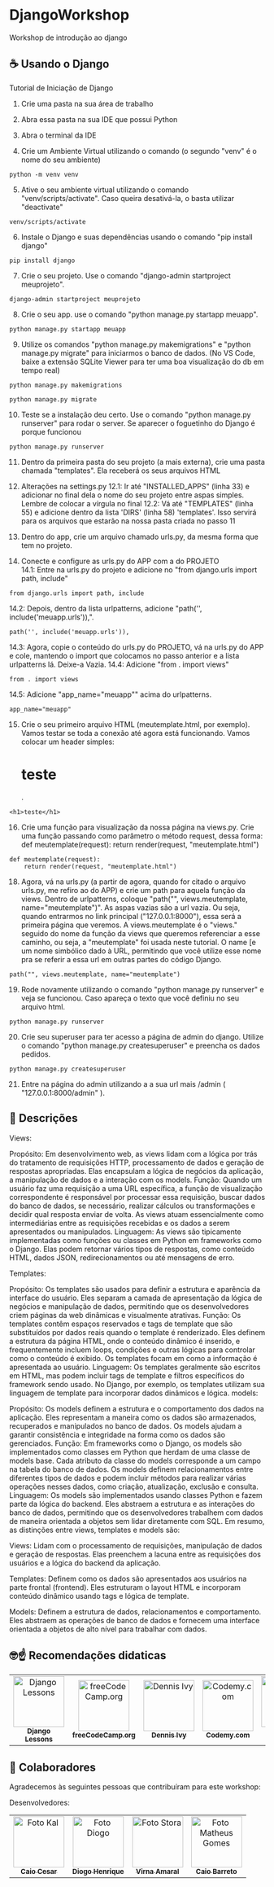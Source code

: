 # DjangoWorkshop
Workshop de introdução ao django

## ☕ Usando o Django

Tutorial de Iniciação de Django

1. Crie uma pasta na sua área de trabalho

2. Abra essa pasta na sua IDE que possui Python

3. Abra o terminal da IDE

4. Crie um Ambiente Virtual utilizando o comando (o segundo "venv" é o nome do seu ambiente)
<dt>
    
    python -m venv venv
  </dt>

5. Ative o seu ambiente virtual utilizando o comando "venv/scripts/activate". Caso queira desativá-la, o basta utilizar "deactivate"
<dt>
    
    venv/scripts/activate
  </dt>

6. Instale o Django e suas dependências usando o comando "pip install django"
<dt>
    
    pip install django
  </dt>

7. Crie o seu projeto. Use o comando "django-admin startproject meuprojeto".
<dt>
    
    django-admin startproject meuprojeto
  </dt>

8. Crie o seu app. use o comando "python manage.py startapp meuapp".
<dt>
    
    python manage.py startapp meuapp
  </dt>

9. Utilize os comandos "python manage.py makemigrations" e "python manage.py migrate" para iniciarmos o banco de dados. (No VS Code, baixe a extensão SQLite Viewer para ter uma boa visualização do db em tempo real)
<dt>
    
    python manage.py makemigrations
  </dt>
<dt>
    
    python manage.py migrate
  </dt>

10. Teste se a instalação deu certo. Use o comando "python manage.py runserver" para rodar o server. Se aparecer o foguetinho do Django é porque funcionou
<dt>
    
    python manage.py runserver
  </dt>

11. Dentro da primeira pasta do seu projeto (a mais externa), crie uma pasta chamada "templates". Ela receberá os seus arquivos HTML

12. Alterações na settings.py
	12.1: Ir até "INSTALLED_APPS" (linha 33) e adicionar no final dela o nome do seu projeto entre aspas simples. Lembre de colocar a vírgula no final
	12.2: Vá até "TEMPLATES" (linha 55) e adicione dentro da lista 'DIRS' (linha 58) 'templates'. Isso servirá para os arquivos que estarão na nossa pasta criada no passo 11

13. Dentro do app, crie um arquivo chamado urls.py, da mesma forma que tem no projeto. 

14. Conecte e configure as urls.py do APP com a do PROJETO 	
	14.1: Entre na urls.py do projeto e adicione no "from django.urls import path, include"
<dt>
    
    from django.urls import path, include
  </dt>
	14.2: Depois, dentro da lista urlpatterns, adicione "path('', include('meuapp.urls')),".
<dt>
    
    path('', include('meuapp.urls')),
  </dt>
	14.3: Agora, copie o conteúdo do urls.py do PROJETO, vá na urls.py do APP e cole, mantendo o import que colocamos no passo anterior e a lista urlpatterns lá. Deixe-a Vazia.
	14.4: Adicione "from . import views"
<dt>
    
    from . import views
  </dt>
	14.5: Adicione "app_name="meuapp"" acima do urlpatterns.
<dt>
    
    app_name="meuapp"
  </dt>

15. Crie o seu primeiro arquivo HTML (meutemplate.html, por exemplo). Vamos testar se toda a conexão até agora está funcionando. Vamos colocar um header simples: <h1>teste</h1>.
<dt>
    
    <h1>teste</h1>
  </dt>

16. Crie uma função para visualização da nossa página na views.py. Crie uma função passando como parâmetro o método request, dessa forma:
	def meutemplate(request):
		return render(request, "meutemplate.html")
<dt>
    
    def meutemplate(request):
		return render(request, "meutemplate.html")
  </dt>

18. Agora, vá na urls.py (a partir de agora, quando for citado o arquivo urls.py, me refiro ao do APP) e crie um path para aquela função da views. Dentro de urlpatterns, coloque "path("", views.meutemplate, name="meutemplate")". As aspas vazias são a url vazia. Ou seja, quando entrarmos no link principal ("127.0.0.1:8000"), essa será a primeira página que veremos. A views.meutemplate é o "views." seguido do nome da função da views que queremos referenciar a esse caminho, ou seja, a "meutemplate" foi usada neste tutorial. O name [e um nome simbólico dado à URL, permitindo que você utilize esse nome pra se referir a essa url em outras partes do código Django.
<dt>
    
    path("", views.meutemplate, name="meutemplate")
  </dt>

19. Rode novamente utilizando o comando "python manage.py runserver" e veja se funcionou. Caso apareça o texto que você definiu no seu arquivo html.
<dt>
    
    python manage.py runserver
  </dt>

20. Crie seu superuser para ter acesso a página de admin do django. Utilize o comando "python manage.py createsuperuser" e preencha os dados pedidos.
<dt>
    
    python manage.py createsuperuser
  </dt>

21. Entre na página do admin utilizando a a sua url mais /admin ( "127.0.0.1:8000/admin" ).

## 🤖 Descrições

Views:

Propósito: Em desenvolvimento web, as views lidam com a lógica por trás do tratamento de requisições HTTP, processamento de dados e geração de respostas apropriadas. Elas encapsulam a lógica de negócios da aplicação, a manipulação de dados e a interação com os models.
Função: Quando um usuário faz uma requisição a uma URL específica, a função de visualização correspondente é responsável por processar essa requisição, buscar dados do banco de dados, se necessário, realizar cálculos ou transformações e decidir qual resposta enviar de volta. As views atuam essencialmente como intermediárias entre as requisições recebidas e os dados a serem apresentados ou manipulados.
Linguagem: As views são tipicamente implementadas como funções ou classes em Python em frameworks como o Django. Elas podem retornar vários tipos de respostas, como conteúdo HTML, dados JSON, redirecionamentos ou até mensagens de erro.

Templates:

Propósito: Os templates são usados para definir a estrutura e aparência da interface do usuário. Eles separam a camada de apresentação da lógica de negócios e manipulação de dados, permitindo que os desenvolvedores criem páginas da web dinâmicas e visualmente atrativas.
Função: Os templates contêm espaços reservados e tags de template que são substituídos por dados reais quando o template é renderizado. Eles definem a estrutura da página HTML, onde o conteúdo dinâmico é inserido, e frequentemente incluem loops, condições e outras lógicas para controlar como o conteúdo é exibido. Os templates focam em como a informação é apresentada ao usuário.
Linguagem: Os templates geralmente são escritos em HTML, mas podem incluir tags de template e filtros específicos do framework sendo usado. No Django, por exemplo, os templates utilizam sua linguagem de template para incorporar dados dinâmicos e lógica.
models:

Propósito: Os models definem a estrutura e o comportamento dos dados na aplicação. Eles representam a maneira como os dados são armazenados, recuperados e manipulados no banco de dados. Os models ajudam a garantir consistência e integridade na forma como os dados são gerenciados.
Função: Em frameworks como o Django, os models são implementados como classes em Python que herdam de uma classe de models base. Cada atributo da classe do models corresponde a um campo na tabela do banco de dados. Os models definem relacionamentos entre diferentes tipos de dados e podem incluir métodos para realizar várias operações nesses dados, como criação, atualização, exclusão e consulta.
Linguagem: Os models são implementados usando classes Python e fazem parte da lógica do backend. Eles abstraem a estrutura e as interações do banco de dados, permitindo que os desenvolvedores trabalhem com dados de maneira orientada a objetos sem lidar diretamente com SQL.
Em resumo, as distinções entre views, templates e models são:

Views: Lidam com o processamento de requisições, manipulação de dados e geração de respostas. Elas preenchem a lacuna entre as requisições dos usuários e a lógica do backend da aplicação.

Templates: Definem como os dados são apresentados aos usuários na parte frontal (frontend). Eles estruturam o layout HTML e incorporam conteúdo dinâmico usando tags e lógica de template.

Models: Definem a estrutura de dados, relacionamentos e comportamento. Eles abstraem as operações de banco de dados e fornecem uma interface orientada a objetos de alto nível para trabalhar com dados.

## 🤓☝️ Recomendações didaticas

<table>
  <tr>
    <td align="center">
      <a href="https://www.youtube.com/@djangolessons4614">
        <img src="https://yt3.googleusercontent.com/ytc/AOPolaRasVoZafNkRP0cd-lsDZAy9izjsW_fhsr9e9i_=s176-c-k-c0x00ffffff-no-rj" width="100px;" alt="Django Lessons"/><br>
        <sub>
          <b>Django Lessons</b>
        </sub>
      </a>
    </td>
    <td align="center">
      <a href="https://www.youtube.com/@freecodecamp">
        <img src="https://yt3.googleusercontent.com/ytc/AOPolaTs1IEit9EUooQAJkWS4SkpUE7oMDXYrjIgnOk1Kw=s176-c-k-c0x00ffffff-no-rj" width="100px;" alt="freeCodeCamp.org"/><br>
        <sub>
          <b>freeCodeCamp.org</b>
        </sub>
      </a>
    </td>
    <td align="center">
      <a href="https://www.youtube.com/@DennisIvy">
        <img src="https://yt3.googleusercontent.com/ytc/AOPolaRYDmFeW15xdieLdvxXXspEidhG6zvZ_k3iUiOoRg=s176-c-k-c0x00ffffff-no-rj" width="100px;" alt="Dennis Ivy"/><br>
        <sub>
          <b>Dennis Ivy</b>
        </sub>
      </a>
    </td>
<td align="center">
      <a href="https://www.youtube.com/@Codemycom">
        <img src="https://yt3.googleusercontent.com/ytc/AOPolaTLKrm1mKm_4KBznZxMmeMfh7HPhLkzMel9Ydil=s176-c-k-c0x00ffffff-no-rj" width="100px;" alt="Codemy.com"/><br>
        <sub>
          <b>Codemy.com</b>
        </sub>
      </a>
    </td>
    <td align="center">
      <a href="https://www.youtube.com/@DevOpsJourney">
        <img src="https://yt3.googleusercontent.com/dQk85R0vZ_EKoE7BgbwMFIcmovijvOsbMD3DQJ26_j1hr5CYMeSSmHez9urr7A1zRcrpcVvoGeI=s176-c-k-c0x00ffffff-no-rj" width="100px;" alt="DevOps Journey"/><br>
        <sub>
          <b>DevOps Journey</b>
        </sub>
      </a>
    </td>
   <td align="center">
      <a href="https://docs.djangoproject.com/en/4.2/">
        <img src="https://img.stackshare.io/service/994/4aGjtNQv.png" width="100px;" alt="Django documentation"/><br>
        <sub>
          <b>Django documentation</b>
        </sub>
      </a>
    </td>
  </tr>
</table>

## 🤝 Colaboradores

Agradecemos às seguintes pessoas que contribuíram para este workshop:

Desenvolvedores:
<table>
  <tr>
    <td align="center">
      <a href="https://github.com/Kal-0">
        <img src="https://avatars.githubusercontent.com/u/106926790?s=400&u=d51d91a8d447afbb4a9d0be21d664b82d7091fc5&v=4" width="100px;" alt="Foto Kal"/><br>
        <sub>
          <b>Caio Cesar</b>
        </sub>
      </a>
    </td>
    <td align="center">
      <a href="https://github.com/Fiend3333">
        <img src="https://avatars.githubusercontent.com/u/116087739?v=4" width="100px;" alt="Foto Diogo"/><br>
        <sub>
          <b>Diogo Henrique</b>
        </sub>
      </a>
    </td>
    <td align="center">
      <a href="https://github.com/virnaamaral">
        <img src="https://avatars.githubusercontent.com/u/116957619?v=4" width="100px;" alt="Foto Stora"/><br>
        <sub>
          <b>Virna Amaral</b>
        </sub>
      </a>
    </td>
    <td align="center">
      <a href="https://github.com/Caiobadv">
        <img src="https://avatars.githubusercontent.com/u/117755420?v=4" width="100px;" alt="Foto Matheus Gomes"/><br>
        <sub>
          <b>Caio Barreto</b>
        </sub>
      </a>
    </td>
  </tr>
</table>
